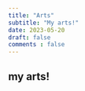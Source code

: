 ```yaml
---
title: "Arts"
subtitle: "My arts!"
date: 2023-05-20
draft: false
comments : false
---
```


## my arts!